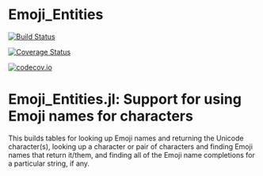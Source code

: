 # Emoji_Entities

[![Build Status](https://travis-ci.org/JuliaString/Emoji_Entities.jl.svg?branch=master)](https://travis-ci.org/JuliaString/Emoji_Entities.jl)

[![Coverage Status](https://coveralls.io/repos/github/JuliaString/Emoji_Entities.jl/badge.svg?branch=master)](https://coveralls.io/github/JuliaString/Emoji_Entities.jl?branch=master)

[![codecov.io](http://codecov.io/github/JuliaString/Emoji_Entities.jl/coverage.svg?branch=master)](http://codecov.io/github/JuliaString/Emoji_Entities.jl?branch=master)

Emoji_Entities.jl: Support for using Emoji names for characters
====================================================================

This builds tables for looking up Emoji names and returning the Unicode character(s),
looking up a character or pair of characters and finding Emoji names that return it/them,
and finding all of the Emoji name completions for a particular string, if any.

